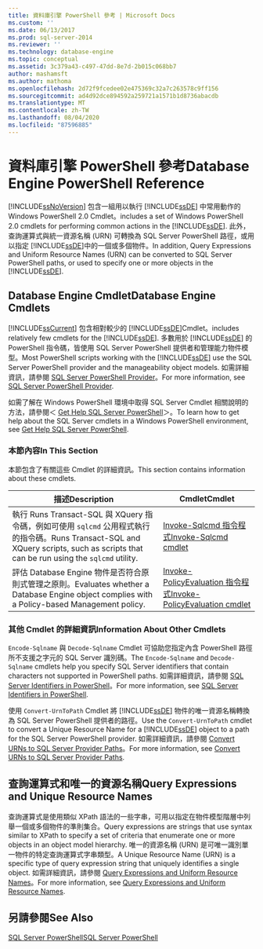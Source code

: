 ```yaml
---
title: 資料庫引擎 PowerShell 參考 | Microsoft Docs
ms.custom: ''
ms.date: 06/13/2017
ms.prod: sql-server-2014
ms.reviewer: ''
ms.technology: database-engine
ms.topic: conceptual
ms.assetid: 3c379a43-c497-47dd-8e7d-2b015c068bb7
author: mashamsft
ms.author: mathoma
ms.openlocfilehash: 2d72f9fcedee02e475369c32a7c263578c9ff156
ms.sourcegitcommit: ad4d92dce894592a259721a1571b1d8736abacdb
ms.translationtype: MT
ms.contentlocale: zh-TW
ms.lasthandoff: 08/04/2020
ms.locfileid: "87596885"
---
```

# <a name="database-engine-powershell-reference"></a><span data-ttu-id="f5568-102">資料庫引擎 PowerShell 參考</span><span class="sxs-lookup"><span data-stu-id="f5568-102">Database Engine PowerShell Reference</span></span>
  [!INCLUDE[ssNoVersion](../includes/ssnoversion-md.md)] <span data-ttu-id="f5568-103">包含一組用以執行 [!INCLUDE[ssDE](../includes/ssde-md.md)] 中常用動作的 Windows PowerShell 2.0 Cmdlet。</span><span class="sxs-lookup"><span data-stu-id="f5568-103">includes a set of Windows PowerShell 2.0 cmdlets for performing common actions in the [!INCLUDE[ssDE](../includes/ssde-md.md)].</span></span> <span data-ttu-id="f5568-104">此外，查詢運算式與統一資源名稱 (URN) 可轉換為 SQL Server PowerShell 路徑，或用以指定 [!INCLUDE[ssDE](../includes/ssde-md.md)]中的一個或多個物件。</span><span class="sxs-lookup"><span data-stu-id="f5568-104">In addition, Query Expressions and Uniform Resource Names (URN) can be converted to SQL Server PowerShell paths, or used to specify one or more objects in the [!INCLUDE[ssDE](../includes/ssde-md.md)].</span></span>  
  
## <a name="database-engine-cmdlets"></a><span data-ttu-id="f5568-105">Database Engine Cmdlet</span><span class="sxs-lookup"><span data-stu-id="f5568-105">Database Engine Cmdlets</span></span>  
 [!INCLUDE[ssCurrent](../includes/sscurrent-md.md)] <span data-ttu-id="f5568-106">包含相對較少的 [!INCLUDE[ssDE](../includes/ssde-md.md)]Cmdlet。</span><span class="sxs-lookup"><span data-stu-id="f5568-106">includes relatively few cmdlets for the [!INCLUDE[ssDE](../includes/ssde-md.md)].</span></span> <span data-ttu-id="f5568-107">多數用於 [!INCLUDE[ssDE](../includes/ssde-md.md)] 的 PowerShell 指令碼，皆使用 SQL Server PowerShell 提供者和管理能力物件模型。</span><span class="sxs-lookup"><span data-stu-id="f5568-107">Most PowerShell scripts working with the [!INCLUDE[ssDE](../includes/ssde-md.md)] use the SQL Server PowerShell provider and the manageability object models.</span></span> <span data-ttu-id="f5568-108">如需詳細資訊，請參閱 [SQL Server PowerShell Provider](../powershell/sql-server-powershell-provider.md)。</span><span class="sxs-lookup"><span data-stu-id="f5568-108">For more information, see [SQL Server PowerShell Provider](../powershell/sql-server-powershell-provider.md).</span></span>  
  
 <span data-ttu-id="f5568-109">如需了解在 Windows PowerShell 環境中取得 SQL Server Cmdlet 相關說明的方法，請參閱＜ [Get Help SQL Server PowerShell](../powershell/sql-server-powershell.md)＞。</span><span class="sxs-lookup"><span data-stu-id="f5568-109">To learn how to get help about the SQL Server cmdlets in a Windows PowerShell environment, see [Get Help SQL Server PowerShell](../powershell/sql-server-powershell.md).</span></span>  
  
### <a name="in-this-section"></a><span data-ttu-id="f5568-110">本節內容</span><span class="sxs-lookup"><span data-stu-id="f5568-110">In This Section</span></span>  
 <span data-ttu-id="f5568-111">本節包含了有關這些 Cmdlet 的詳細資訊。</span><span class="sxs-lookup"><span data-stu-id="f5568-111">This section contains information about these cmdlets.</span></span>  
  
|<span data-ttu-id="f5568-112">描述</span><span class="sxs-lookup"><span data-stu-id="f5568-112">Description</span></span>|<span data-ttu-id="f5568-113">Cmdlet</span><span class="sxs-lookup"><span data-stu-id="f5568-113">Cmdlet</span></span>|  
|-----------------|------------|  
|<span data-ttu-id="f5568-114">執行 Runs Transact-SQL 與 XQuery 指令碼，例如可使用 `sqlcmd` 公用程式執行的指令碼。</span><span class="sxs-lookup"><span data-stu-id="f5568-114">Runs Transact-SQL and XQuery scripts, such as scripts that can be run using the `sqlcmd` utility.</span></span>|[<span data-ttu-id="f5568-115">Invoke-Sqlcmd 指令程式</span><span class="sxs-lookup"><span data-stu-id="f5568-115">Invoke-Sqlcmd cmdlet</span></span>](../../2014/database-engine/invoke-sqlcmd-cmdlet.md)|  
|<span data-ttu-id="f5568-116">評估 Database Engine 物件是否符合原則式管理之原則。</span><span class="sxs-lookup"><span data-stu-id="f5568-116">Evaluates whether a Database Engine object complies with a Policy-based Management policy.</span></span>|[<span data-ttu-id="f5568-117">Invoke-PolicyEvaluation 指令程式</span><span class="sxs-lookup"><span data-stu-id="f5568-117">Invoke-PolicyEvaluation cmdlet</span></span>](../../2014/database-engine/invoke-policyevaluation-cmdlet.md)|  
  
### <a name="information-about-other-cmdlets"></a><span data-ttu-id="f5568-118">其他 Cmdlet 的詳細資訊</span><span class="sxs-lookup"><span data-stu-id="f5568-118">Information About Other Cmdlets</span></span>  
 <span data-ttu-id="f5568-119">`Encode-Sqlname` 與 `Decode-Sqlname` Cmdlet 可協助您指定內含 PowerShell 路徑所不支援之字元的 SQL Server 識別碼。</span><span class="sxs-lookup"><span data-stu-id="f5568-119">The `Encode-Sqlname` and `Decode-Sqlname` cmdlets help you specify SQL Server identifiers that contain characters not supported in PowerShell paths.</span></span> <span data-ttu-id="f5568-120">如需詳細資訊，請參閱 [SQL Server Identifiers in PowerShell](../powershell/sql-server-identifiers-in-powershell.md)。</span><span class="sxs-lookup"><span data-stu-id="f5568-120">For more information, see [SQL Server Identifiers in PowerShell](../powershell/sql-server-identifiers-in-powershell.md).</span></span>  
  
 <span data-ttu-id="f5568-121">使用 `Convert-UrnToPath` Cmdlet 將 [!INCLUDE[ssDE](../includes/ssde-md.md)] 物件的唯一資源名稱轉換為 SQL Server PowerShell 提供者的路徑。</span><span class="sxs-lookup"><span data-stu-id="f5568-121">Use the `Convert-UrnToPath` cmdlet to convert a Unique Resource Name for a [!INCLUDE[ssDE](../includes/ssde-md.md)] object to a path for the SQL Server PowerShell provider.</span></span> <span data-ttu-id="f5568-122">如需詳細資訊，請參閱 [Convert URNs to SQL Server Provider Paths](../../2014/database-engine/convert-urns-to-sql-server-provider-paths.md)。</span><span class="sxs-lookup"><span data-stu-id="f5568-122">For more information, see [Convert URNs to SQL Server Provider Paths](../../2014/database-engine/convert-urns-to-sql-server-provider-paths.md).</span></span>  
  
## <a name="query-expressions-and-unique-resource-names"></a><span data-ttu-id="f5568-123">查詢運算式和唯一的資源名稱</span><span class="sxs-lookup"><span data-stu-id="f5568-123">Query Expressions and Unique Resource Names</span></span>  
 <span data-ttu-id="f5568-124">查詢運算式是使用類似 XPath 語法的一些字串，可用以指定在物件模型階層中列舉一個或多個物件的準則集合。</span><span class="sxs-lookup"><span data-stu-id="f5568-124">Query expressions are strings that use syntax similar to XPath to specify a set of criteria that enumerate one or more objects in an object model hierarchy.</span></span> <span data-ttu-id="f5568-125">唯一的資源名稱 (URN) 是可唯一識別單一物件的特定查詢運算式字串類型。</span><span class="sxs-lookup"><span data-stu-id="f5568-125">A Unique Resource Name (URN) is a specific type of query expression string that uniquely identifies a single object.</span></span> <span data-ttu-id="f5568-126">如需詳細資訊，請參閱 [Query Expressions and Uniform Resource Names](../powershell/query-expressions-and-uniform-resource-names.md)。</span><span class="sxs-lookup"><span data-stu-id="f5568-126">For more information, see [Query Expressions and Uniform Resource Names](../powershell/query-expressions-and-uniform-resource-names.md).</span></span>  
  
## <a name="see-also"></a><span data-ttu-id="f5568-127">另請參閱</span><span class="sxs-lookup"><span data-stu-id="f5568-127">See Also</span></span>  
 [<span data-ttu-id="f5568-128">SQL Server PowerShell</span><span class="sxs-lookup"><span data-stu-id="f5568-128">SQL Server PowerShell</span></span>](../powershell/sql-server-powershell.md)  
  
  
